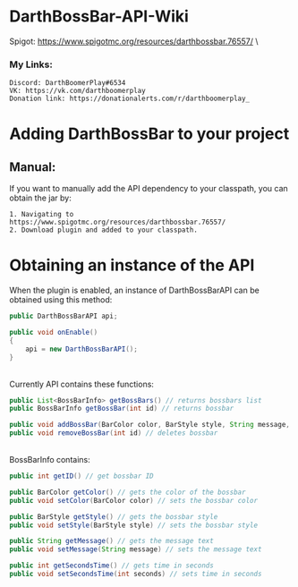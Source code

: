 # DarthBossBar-API-Wiki
Spigot: https://www.spigotmc.org/resources/darthbossbar.76557/
\
### My Links:
    Discord: DarthBoomerPlay#6534
    VK: https://vk.com/darthboomerplay
    Donation link: https://donationalerts.com/r/darthboomerplay_
  

# Adding DarthBossBar to your project

##  Manual:
   If you want to manually add the API dependency to your classpath, you can obtain the jar by:
    
    1. Navigating to https://www.spigotmc.org/resources/darthbossbar.76557/
    2. Download plugin and added to your classpath.
    
# Obtaining an instance of the API
   When the plugin is enabled, an instance of DarthBossBarAPI can be obtained using this method:
```java
public DarthBossBarAPI api;

public void onEnable()
{
    api = new DarthBossBarAPI();
}
```
\
   Currently API contains these functions:
```java
public List<BossBarInfo> getBossBars() // returns bossbars list
public BossBarInfo getBossBar(int id) // returns bossbar

public void addBossBar(BarColor color, BarStyle style, String message, int seconds) // creates bossbar
public void removeBossBar(int id) // deletes bossbar
```
\
   BossBarInfo contains:
```java
public int getID() // get bossbar ID

public BarColor getColor() // gets the color of the bossbar
public void setColor(BarColor color) // sets the bossbar color

public BarStyle getStyle() // gets the bossbar style
public void setStyle(BarStyle style) // sets the bossbar style

public String getMessage() // gets the message text
public void setMessage(String message) // sets the message text

public int getSecondsTime() // gets time in seconds
public void setSecondsTime(int seconds) // sets time in seconds
```

